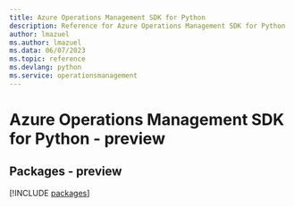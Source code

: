 ```yaml
---
title: Azure Operations Management SDK for Python
description: Reference for Azure Operations Management SDK for Python
author: lmazuel
ms.author: lmazuel
ms.data: 06/07/2023
ms.topic: reference
ms.devlang: python
ms.service: operationsmanagement
---
```

# Azure Operations Management SDK for Python - preview
## Packages - preview
[!INCLUDE [packages](operations-management-index.md)]